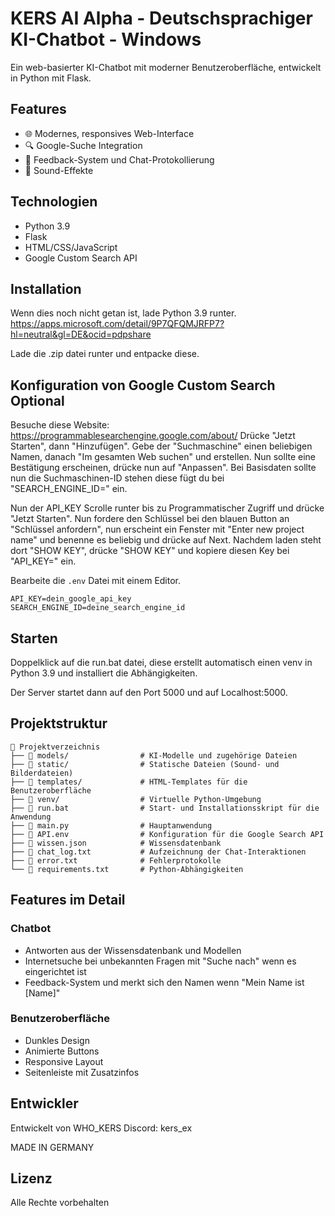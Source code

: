 # KERS AI Alpha - Deutschsprachiger KI-Chatbot - Windows

Ein web-basierter KI-Chatbot mit moderner Benutzeroberfläche, entwickelt in Python mit Flask.

## Features

- 🌐 Modernes, responsives Web-Interface
- 🔍 Google-Suche Integration
- 💾 Feedback-System und Chat-Protokollierung
- 🎵 Sound-Effekte

## Technologien

- Python 3.9
- Flask
- HTML/CSS/JavaScript
- Google Custom Search API

## Installation
Wenn dies noch nicht getan ist, lade Python 3.9 runter.                    
https://apps.microsoft.com/detail/9P7QFQMJRFP7?hl=neutral&gl=DE&ocid=pdpshare

Lade die .zip datei runter und entpacke diese.

## Konfiguration von Google Custom Search Optional
Besuche diese Website: https://programmablesearchengine.google.com/about/
Drücke "Jetzt Starten", dann "Hinzufügen".
Gebe der "Suchmaschine" einen beliebigen Namen, danach "Im gesamten Web suchen" und erstellen.
Nun sollte eine Bestätigung erscheinen, drücke nun auf "Anpassen".
Bei Basisdaten sollte nun die Suchmaschinen-ID stehen diese fügt du bei "SEARCH_ENGINE_ID=" ein.

Nun der API_KEY
Scrolle runter bis zu Programmatischer Zugriff und drücke "Jetzt Starten".
Nun fordere den Schlüssel bei den blauen Button an "Schlüssel anfordern", nun erscheint ein Fenster mit "Enter new project name" und benenne es beliebig und drücke auf Next.
Nachdem laden steht dort "SHOW KEY", drücke "SHOW KEY" und kopiere diesen Key bei "API_KEY=" ein.

Bearbeite die `.env` Datei mit einem Editor.
```
API_KEY=dein_google_api_key
SEARCH_ENGINE_ID=deine_search_engine_id
```

## Starten

Doppelklick auf die run.bat datei, diese erstellt automatisch einen venv in Python 3.9 und installiert die Abhängigkeiten.

Der Server startet dann auf den Port 5000 und auf Localhost:5000.

## Projektstruktur

```
📁 Projektverzeichnis
├── 📁 models/                # KI-Modelle und zugehörige Dateien
├── 📁 static/                # Statische Dateien (Sound- und Bilderdateien)
├── 📁 templates/             # HTML-Templates für die Benutzeroberfläche
├── 📁 venv/                  # Virtuelle Python-Umgebung
├── 📄 run.bat                # Start- und Installationsskript für die Anwendung
├── 📄 main.py                # Hauptanwendung
├── 📄 API.env                # Konfiguration für die Google Search API
├── 📄 wissen.json            # Wissensdatenbank
├── 📄 chat_log.txt           # Aufzeichnung der Chat-Interaktionen
├── 📄 error.txt              # Fehlerprotokolle
└── 📄 requirements.txt       # Python-Abhängigkeiten
``` 

## Features im Detail

### Chatbot
- Antworten aus der Wissensdatenbank und Modellen
- Internetsuche bei unbekannten Fragen mit "Suche nach" wenn es eingerichtet ist
- Feedback-System und merkt sich den Namen wenn "Mein Name ist [Name]"

### Benutzeroberfläche
- Dunkles Design
- Animierte Buttons
- Responsive Layout
- Seitenleiste mit Zusatzinfos

## Entwickler

Entwickelt von WHO_KERS
Discord: kers_ex

MADE IN GERMANY
## Lizenz

Alle Rechte vorbehalten
